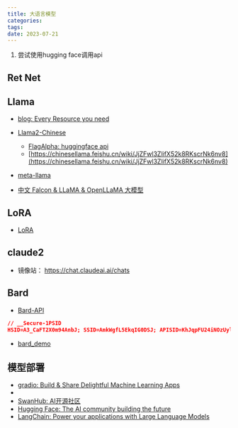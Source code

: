 ```yaml
---
title: 大语言模型
categories: 
tags: 
date: 2023-07-21
---
```


1. 尝试使用hugging face调用api


## Ret Net

## Llama

- [blog: Every Resource you need](https://www.philschmid.de/llama-2)

- [Llama2-Chinese](https://github.com/FlagAlpha/Llama2-Chinese)
    - [FlagAlpha: huggingface api](https://huggingface.co/FlagAlpha)
    - [https://chinesellama.feishu.cn/wiki/JjZFwl3ZlifX52k8RKscrNk6nv8](https://chinesellama.feishu.cn/wiki/JjZFwl3ZlifX52k8RKscrNk6nv8)
- [meta-llama](https://huggingface.co/meta-llama)
- [中文 Falcon & LLaMA & OpenLLaMA 大模型](https://github.com/CVI-SZU/Linly)

## LoRA

- [LoRA](https://github.com/microsoft/LoRA)

## claude2

- 镜像站： https://chat.claudeai.ai/chats

## Bard

- [Bard-API](https://github.com/dsdanielpark/Bard-API)

```json
// __Secure-1PSID
HSID=A3_CaFT2X0m94AnbJ; SSID=AmkWgfL5EkqIG0DSJ; APISID=KhJqpFU24iNOzUyl/AhaERC9i3ewNda1ob; SAPISID=QmsRqCbebZMeAwHR/AeJuV03XEcDA2Dnec; __Secure-1PAPISID=QmsRqCbebZMeAwHR/AeJuV03XEcDA2Dnec; __Secure-3PAPISID=QmsRqCbebZMeAwHR/AeJuV03XEcDA2Dnec; SID=YQiX3eboI2qgl1d2cC8tqH0EU69zS2gyQ8OPB4SIjDu688oNfQtT_iVDKGhePFKi6YZYFQ.; __Secure-1PSID=YQiX3eboI2qgl1d2cC8tqH0EU69zS2gyQ8OPB4SIjDu688oNytjtdAf-8OUFSFB3LuqOVg.; __Secure-3PSID=YQiX3eboI2qgl1d2cC8tqH0EU69zS2gyQ8OPB4SIjDu688oNQl-FbBTRV0m_Tf8jdjL6PA.; _ga=GA1.1.573256211.1689430129; SEARCH_SAMESITE=CgQI6JgB; AEC=Ad49MVF77DLLx3nJ-D9oo1cKFYADTMObovsqlBnRoGznHIJqqbSGX_RxbQ; 1P_JAR=2023-07-24-05; NID=511=A6x2aZtXkbV-301J5eMup0ztFJzatF9x7ZtjQT4XO9fvQGZZdHQwYCJcD9rN00NSgIZJN8KLHoWfuih69dHhbZfjdMvitbjuJ9Pq_C6Ysih5Go602Zma_U9Lolz1xARJDForVTdcnyTR_NmMMnyPRMztrMalewhRKV5Cy9THLwbwj2oOuJx-Djbzq3CDSxQZaGlXZXn0oQbIOcxnEhTmetYKKlUpAa8p_q58QnG7F0zjguVYZF8PmNyimmCaI5W9udE2y5gHhAoo14phUMkqjcniOS2I4YVvrj9Ad1B7Skm5soQEAePFZ9As2URxf4_QrA2nE1UsqnOqoDXWztfVnJ7frpu8TldRKXy0iGog63--NTXVO8mBvMRVpVlFBHLjQPM; __Secure-1PSIDTS=sidts-CjEBPu3jIbf4ODqqHxCXD3WFu9V0aN9Dt9gETFDbH0iT1LbcG4yz2zREg2DId23SAXfPEAA; __Secure-3PSIDTS=sidts-CjEBPu3jIbf4ODqqHxCXD3WFu9V0aN9Dt9gETFDbH0iT1LbcG4yz2zREg2DId23SAXfPEAA; _ga_WC57KJ50ZZ=GS1.1.1690177078.9.1.1690177148.0.0.0; SIDCC=APoG2W-lwtxKwl8cMshCj49Kmb5xPZN3tb0bR_8BDfA2DuXW3nEfQNflW36rDmQqxwjSoEz2aNs4; __Secure-1PSIDCC=APoG2W-m9US9UuWZyPiuUPKvcId8FSJ4-tL6GWPP7vk4L4xHLfzK6cZJOMWyo_LVHMFRRvyMFf0; __Secure-3PSIDCC=APoG2W8Ith6OssYt49KOKL-OX0o6Du87OVAl4P8cmfZk_pbotICWRU6L_wYazo9a28G85UQhhnlg
```

- [bard_demo](https://colab.research.google.com/drive/1qiAp-d4ts0VeskM5wAHXjg0lfob0V3WC#scrollTo=UPxCT0n5gbJY)

## 模型部署

- [gradio: Build & Share Delightful Machine Learning Apps](https://www.gradio.app/) 
- []()
- [SwanHub: AI开源社区](https://swanhub.co/)
- [Hugging Face: The AI community building the future](https://huggingface.co/spaces)
- [LangChain: Power your applications with Large Language Models](https://www.langchain.com/)